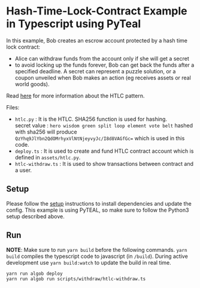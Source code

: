 # Hash-Time-Lock-Contract Example in Typescript using PyTeal

In this example, Bob creates an escrow account protected by a hash time lock contract:
+ Alice can withdraw funds from the account only if she will get a secret
+ to avoid locking up the funds forever, Bob can get back the funds after a specified deadline.
A secret can represent a puzzle solution, or a coupon unveiled when Bob makes an action (eg receives assets or real world goods).

Read [here](https://en.bitcoin.it/wiki/Hash_Time_Locked_Contracts) for more information about the HTLC pattern.

Files:

* `htlc.py` : It is the HTLC. SHA256 function is used for hashing. <br />
        secret value : `hero wisdom green split loop element vote belt` hashed with sha256 will produce `QzYhq9JlYbn2QdOMrhyxVlNtNjeyvyJc/I8d8VAGfGc=`  which is used in this code.
* `deploy.ts` : It is used to create and fund HTLC contract account which is defined in `assets/htlc.py`.
* `htlc-withdraw.ts` : It is used to show transactions between contract and a user.


## Setup

Please follow the [setup](../README.md) instructions to install dependencies and update the config.
This example is using PyTEAL, so make sure to follow the Python3 setup described above.

## Run

**NOTE**: Make sure to run `yarn build` before the following commands. `yarn build` compiles the typescript code to javascript (in `/build`). During active development use `yarn build:watch` to update the build in real time.

```
yarn run algob deploy
yarn run algob run scripts/withdraw/htlc-withdraw.ts
```
